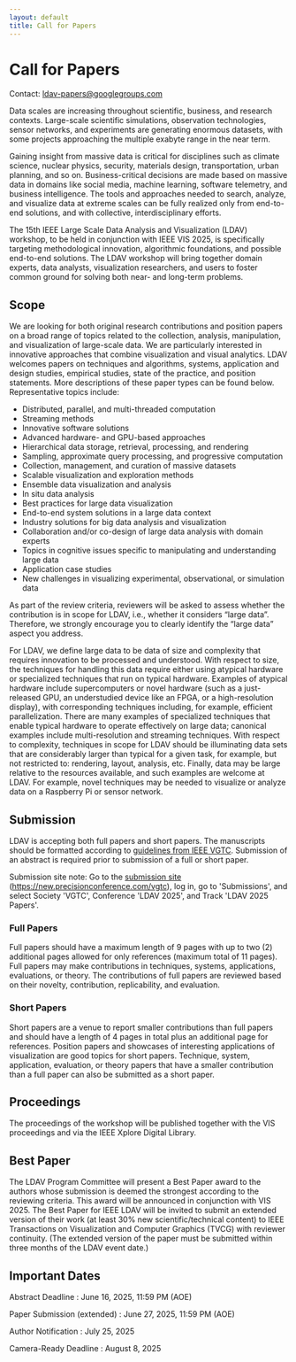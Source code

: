 ```yaml
---
layout: default
title: Call for Papers
---
```


# Call for Papers

Contact: <ldav-papers@googlegroups.com>

Data scales are increasing throughout scientific, business, and research contexts. Large-scale scientific simulations, observation technologies, sensor networks, and experiments are generating enormous datasets, with some projects approaching the multiple exabyte range in the near term.

Gaining insight from massive data is critical for disciplines such as climate science, nuclear physics, security, materials design, transportation, urban planning, and so on. Business-critical decisions are made based on massive data in domains like social media, machine learning, software telemetry, and business intelligence. The tools and approaches needed to search, analyze, and visualize data at extreme scales can be fully realized only from end-to-end solutions, and with collective, interdisciplinary efforts.

The 15th IEEE Large Scale Data Analysis and Visualization (LDAV) workshop, to be held in conjunction with IEEE VIS 2025, is specifically targeting methodological innovation, algorithmic foundations, and possible end-to-end solutions. The LDAV workshop will bring together domain experts, data analysts, visualization researchers, and users to foster common ground for solving both near- and long-term problems.

## Scope

We are looking for both original research contributions and position papers on a broad range of topics related to the collection, analysis, manipulation, and visualization of large-scale data. We are particularly interested in innovative approaches that combine visualization and visual analytics.
LDAV welcomes papers on techniques and algorithms, systems, application and design studies, empirical studies, state of the practice, and position statements. More descriptions of these paper types can be found below. Representative topics include:
- Distributed, parallel, and multi-threaded computation
- Streaming methods
- Innovative software solutions
- Advanced hardware- and GPU-based approaches
- Hierarchical data storage, retrieval, processing, and rendering
- Sampling, approximate query processing, and progressive computation
- Collection, management, and curation of massive datasets
- Scalable visualization and exploration methods
- Ensemble data visualization and analysis
- In situ data analysis
- Best practices for large data visualization
- End-to-end system solutions in a large data context
- Industry solutions for big data analysis and visualization
- Collaboration and/or co-design of large data analysis with domain experts
- Topics in cognitive issues specific to manipulating and understanding large data
- Application case studies
- New challenges in visualizing experimental, observational, or simulation data

As part of the review criteria, reviewers will be asked to assess whether the contribution is in scope for LDAV, i.e., whether it considers “large data”. Therefore, we strongly encourage you to clearly identify the “large data” aspect you address.

For LDAV, we define large data to be data of size and complexity that requires innovation to be processed and understood. With respect to size, the techniques for handling this data require either using atypical hardware or specialized techniques that run on typical hardware. Examples of atypical hardware include supercomputers or novel hardware (such as a just-released GPU, an understudied device like an FPGA, or a high-resolution display), with corresponding techniques including, for example, efficient parallelization. There are many examples of specialized techniques that enable typical hardware to operate effectively on large data; canonical examples include multi-resolution and streaming techniques. With respect to complexity, techniques in scope for LDAV should be illuminating data sets that are considerably larger than typical for a given task, for example, but not restricted to: rendering, layout, analysis, etc. Finally, data may be large relative to the resources available, and such examples are welcome at LDAV. For example, novel techniques may be needed to visualize or analyze data on a Raspberry Pi or sensor network.


## Submission

LDAV is accepting both full papers and short papers. The manuscripts 
should be formatted according to 
[guidelines from IEEE VGTC](http://vgtc.org/publications/conference). 
Submission of an abstract is required prior to submission of a full or short paper. 

Submission site note: Go to the
[submission site](https://new.precisionconference.com/vgtc)
(<https://new.precisionconference.com/vgtc>), log in, go to 'Submissions', 
and select Society 'VGTC', Conference 'LDAV 2025', and Track 'LDAV 2025 Papers'.

### Full Papers
Full papers should have a maximum length of 9 pages with up to two (2) additional pages allowed for only references (maximum total of 11 pages). Full papers may make contributions in techniques, systems, applications, evaluations, or theory. The contributions of full papers are reviewed based on their novelty, contribution, replicability, and evaluation.

### Short Papers
Short papers are a venue to report smaller contributions than full papers and should have a length of 4 pages in total plus an additional page for references. Position papers and showcases of interesting applications of visualization are good topics for short papers. Technique, system, application, evaluation, or theory papers that have a smaller contribution than a full paper can also be submitted as a short paper.

## Proceedings
The proceedings of the workshop will be published together with the VIS proceedings and via the IEEE Xplore Digital Library.

## Best Paper
The LDAV Program Committee will present a Best Paper award to the authors whose submission is deemed the strongest according to the reviewing criteria. This award will be announced in conjunction with VIS 2025.
The Best Paper for IEEE LDAV will be invited to submit an extended version of their work (at least 30% new scientific/technical content) to IEEE Transactions on Visualization and Computer Graphics (TVCG) with reviewer continuity. (The extended version of the paper must be submitted within three months of the LDAV event date.)


## Important Dates

<!-- Please note: all deadlines are firm and no extensions will be granted. -->

Abstract Deadline
: June 16, 2025, 11:59 PM (AOE)

Paper Submission (extended)
: June 27, 2025, 11:59 PM (AOE)

Author Notification
: July 25, 2025

Camera-Ready Deadline
: August 8, 2025
